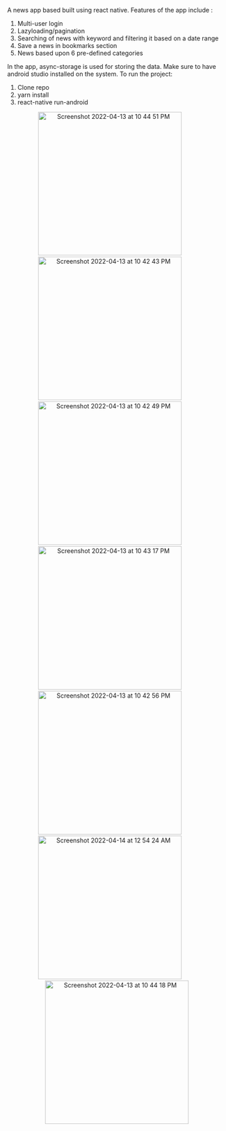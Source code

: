 A news app based built using react native.
Features of the app include : 
1. Multi-user login
2. Lazyloading/pagination
3. Searching of news with keyword and filtering it based on a date range
4. Save a news in bookmarks section
5. News based upon 6 pre-defined categories

In the app, async-storage is used for storing the data.
Make sure to have android studio installed on the system.
To run the project:
1. Clone repo
2. yarn install
3. react-native run-android

<p align="center" >
<img width="330" alt="Screenshot 2022-04-13 at 10 44 51 PM" src="https://user-images.githubusercontent.com/75309572/163255129-32881c28-fc05-4de3-848b-5535884dc1b0.png">
&nbsp; &nbsp; &nbsp; &nbsp;
 <img width="330" alt="Screenshot 2022-04-13 at 10 42 43 PM" src="https://user-images.githubusercontent.com/75309572/163255161-14487896-6d4b-40ad-962b-147f77671102.png">
&nbsp; &nbsp; &nbsp; &nbsp;
<img width="330" alt="Screenshot 2022-04-13 at 10 42 49 PM" src="https://user-images.githubusercontent.com/75309572/163255176-4563fe28-674e-4d20-9135-32c11cce9489.png">
&nbsp; &nbsp; &nbsp; &nbsp;
  <img width="330" alt="Screenshot 2022-04-13 at 10 43 17 PM" src="https://user-images.githubusercontent.com/75309572/163255194-850c1aa7-3755-4fa1-b038-6cb25996dd6d.png">
&nbsp; &nbsp; &nbsp; &nbsp;
  <img width="330" alt="Screenshot 2022-04-13 at 10 42 56 PM" src="https://user-images.githubusercontent.com/75309572/163255212-80b3169d-1999-4012-91a7-b812f838f81e.png">
&nbsp; &nbsp; &nbsp; &nbsp;
  <img width="330" alt="Screenshot 2022-04-14 at 12 54 24 AM" src="https://user-images.githubusercontent.com/75309572/163255286-bf3b34bc-973b-4f9d-b16e-b36502d71f28.png">
&nbsp; &nbsp; &nbsp; &nbsp;
<img width="330" alt="Screenshot 2022-04-13 at 10 44 18 PM" src="https://user-images.githubusercontent.com/75309572/163255320-694d14cb-4143-40fd-aa01-8ccdcfc20646.png">
  </p>



